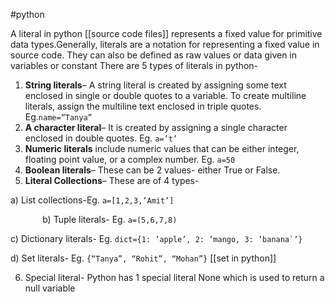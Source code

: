 #python 

A literal in python [[source code files]] represents a fixed value for primitive data types.Generally, literals are a notation for representing a fixed value in source code. They can also be defined as raw values or data given in variables or constant There are 5 types of literals in python-

1.  **String literals**– A string literal is created by assigning some text enclosed in single or double quotes to a variable. To create multiline literals, assign the multiline text enclosed in triple quotes. Eg.`name=”Tanya”`
2.  **A character literal**– It is created by assigning a single character enclosed in double quotes. Eg. `a=’t’`
3.  **Numeric literals** include numeric values that can be either integer, floating point value, or a complex number. Eg. `a=50`
4.  **Boolean literals**– These can be 2 values- either True or False.
5.  **Literal Collections**– These are of 4 types-

a) List collections-Eg. `a=[1,2,3,’Amit’]`

             b) Tuple literals- Eg. `a=(5,6,7,8)`

c) Dictionary literals- Eg. ``dict={1: ’apple’, 2: ’mango, 3: ’banana`’}``

d) Set literals- Eg. `{“Tanya”, “Rohit”, “Mohan”}`  [[set in python]]

6. Special literal- Python has 1 special literal None which is used to return a null variable